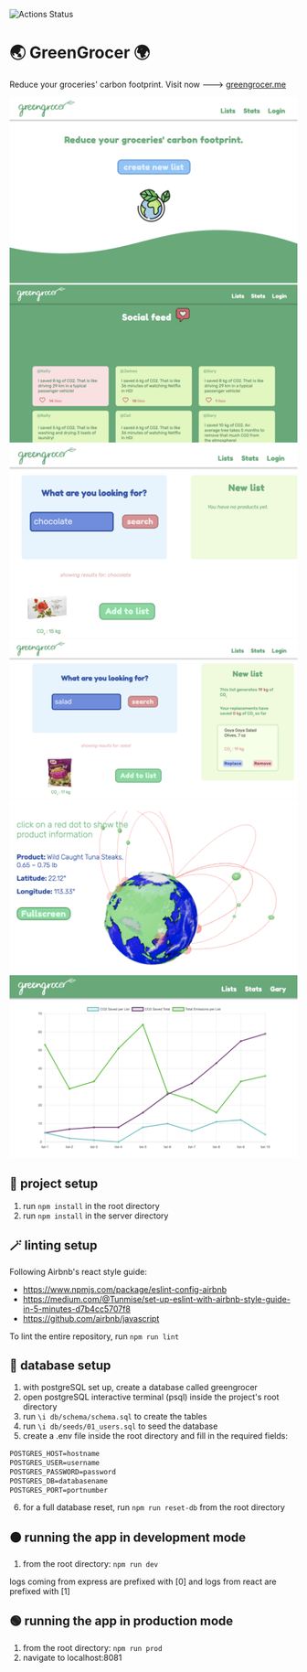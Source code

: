 ![Actions Status](https://github.com/geecrypt/greengrocer/actions/workflows/superlinter.yaml/badge.svg)

# 🌏 GreenGrocer 🌍
Reduce your groceries' carbon footprint.
Visit now ---> [greengrocer.me](http://www.greengrocer.me)

![Home page](./public/images/screenshots/GG-1.png)
![social feed](./public/images/screenshots/GG-2.png)
![search feature](./public/images/screenshots/GG-3.png)
![search feature](./public/images/screenshots/GG-4.png)
![globe feature](./public/images/screenshots/GG-5.png)
![graph feature](./public/images/screenshots/GG-6.png)


## 🔧 project setup 
1. run `npm install` in the root directory
2. run `npm install` in the server directory

## 🪄 linting setup
Following Airbnb's react style guide:
- https://www.npmjs.com/package/eslint-config-airbnb
- https://medium.com/@Tunmise/set-up-eslint-with-airbnb-style-guide-in-5-minutes-d7b4cc5707f8
- https://github.com/airbnb/javascript

To lint the entire repository, run `npm run lint`


## 💾 database setup
1. with postgreSQL set up, create a database called greengrocer
2. open postgreSQL interactive terminal (psql) inside the project's root directory
3. run `\i db/schema/schema.sql` to create the tables 
4. run `\i db/seeds/01_users.sql` to seed the database
5. create a .env file inside the root directory and fill in the required fields:
```
POSTGRES_HOST=hostname
POSTGRES_USER=username
POSTGRES_PASSWORD=password
POSTGRES_DB=databasename
POSTGRES_PORT=portnumber
```
6. for a full database reset, run `npm run reset-db` from the root directory

## 🟠 running the app in development mode
1. from the root directory: `npm run dev`

logs coming from express are prefixed with [0] and logs from react are prefixed with [1]


## 🟢 running the app in production mode
1. from the root directory: `npm run prod`
2. navigate to localhost:8081


